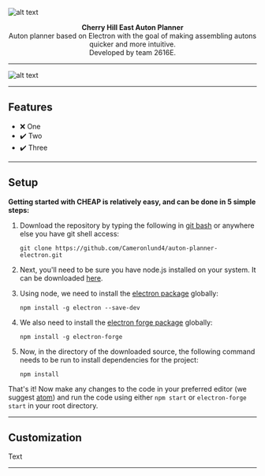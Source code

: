 ![alt text](http://gdurl.com/x7zB "Cherry Hill East Auton Planner")
<p align="center">
  <b>Cherry Hill East Auton Planner<br/></b>
  Auton planner based on Electron with the goal of making assembling autons quicker and more intuitive.<br/>
  Developed by team 2616E.
</p>

---

![alt text](https://i.imgur.com/3mfyORN.png "Page Example")

---
## Features

* ❌ One
* ✔️ Two
* ✔️ Three

---
## Setup
**Getting started with CHEAP is relatively easy, and can be done in 5 simple steps:**

1) Download the repository by typing the following in [git bash](https://git-scm.com/downloads) or anywhere else you have git shell access:

    `git clone https://github.com/Cameronlund4/auton-planner-electron.git`

2) Next, you'll need to be sure you have node.js installed on your system. It can be downloaded [here](https://nodejs.org/en/download/).

3) Using node, we need to install the [electron package](https://electron.atom.io/) globally:

    `npm install -g electron --save-dev`

4) We also need to install the [electron forge package](https://electronforge.io/) globally:

    `npm install -g electron-forge`

5) Now, in the directory of the downloaded source, the following command needs to be run to install dependencies for the project:

    `npm install`

That's it! Now make any changes to the code in your preferred editor (we suggest [atom](https://atom.io/)) and run the code using either `npm start` or `electron-forge start` in your root directory.

---
## Customization

Text

---
